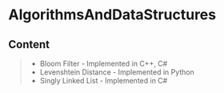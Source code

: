 AlgorithmsAndDataStructures
===================

Content
----------
> -  Bloom Filter
	- Implemented in C++, C#
> - Levenshtein Distance
	- Implemented in Python
> - Singly Linked List
	- Implemented in C#
